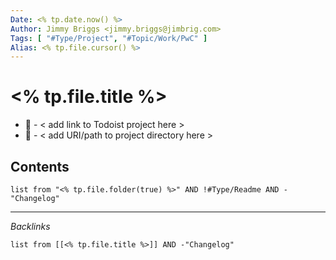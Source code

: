 ```yaml
---
Date: <% tp.date.now() %>
Author: Jimmy Briggs <jimmy.briggs@jimbrig.com>
Tags: [ "#Type/Project", "#Topic/Work/PwC" ]
Alias: <% tp.file.cursor() %>
---
```


# <% tp.file.title %>

- 🔗 - < add link to Todoist project here >
- 📁 - < add URI/path to project directory here >


## Contents

```dataview
list from "<% tp.file.folder(true) %>" AND !#Type/Readme AND -"Changelog"
```

***

*Backlinks*

```dataview
list from [[<% tp.file.title %>]] AND -"Changelog"
```

